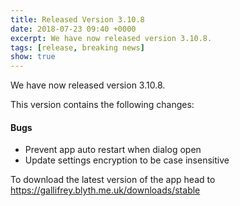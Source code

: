 ```yaml
---
title: Released Version 3.10.8
date: 2018-07-23 09:40 +0000
excerpt: We have now released version 3.10.8.
tags: [release, breaking news]
show: true
---
```


We have now released version 3.10.8.

This version contains the following changes:

#### Bugs

* Prevent app auto restart when dialog open
* Update settings encryption to be case insensitive


To download the latest version of the app head to <https://gallifrey.blyth.me.uk/downloads/stable>
